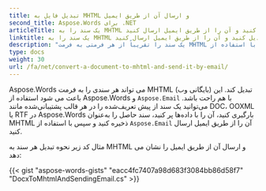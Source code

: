 ```yaml
---
title: تبدیل فایل به MHTML و ارسال آن از طریق ایمیل
second_title: Aspose.Words برای .NET
articleTitle: یک سند را به MHTML تبدیل کنید و آن را از طریق ایمیل ارسال کنید
linktitle: یک سند را به MHTML تبدیل کنید و آن را از طریق ایمیل ارسال کنید
description: "یک سند را تقریباً از هر فرمتی به فرمت MHTML تبدیل کنید و سند نتیجه را با استفاده از C# از طریق ایمیل ارسال کنید."
type: docs
weight: 30
url: /fa/net/convert-a-document-to-mhtml-and-send-it-by-email/
---
```


Aspose.Words می تواند هر سندی را به فرمت MHTML (بایگانی وب) تبدیل کند. این باعث می شود استفاده از Aspose.Words و `Aspose.Email` با هم راحت باشد. می‌توانید یک سند از پیش تعریف‌شده را در هر قالب پشتیبانی‌شده مانند DOC، OOXML یا RTF در Aspose.Words بارگیری کنید، آن را با داده‌ها پر کنید، سند حاصل را به‌عنوان MHTML ذخیره کنید و سپس با استفاده از `Aspose.Email` آن را از طریق ایمیل ارسال کنید.

مثال کد زیر نحوه تبدیل هر سند به MHTML و ارسال آن از طریق ایمیل را نشان می دهد:

{{< gist "aspose-words-gists" "eacc4fc7407a98d683f3084bb86d58f7" "DocxToMhtmlAndSendingEmail.cs" >}}
